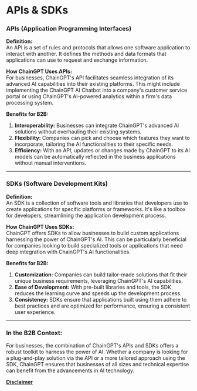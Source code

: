 # APIs & SDKs

### **APIs (Application Programming Interfaces)**

**Definition:**\
An API is a set of rules and protocols that allows one software application to interact with another. It defines the methods and data formats that applications can use to request and exchange information.

**How ChainGPT Uses APIs:**\
For businesses, ChainGPT's API facilitates seamless integration of its advanced AI capabilities into their existing platforms. This might include implementing the ChainGPT AI Chatbot into a company's customer service portal or using ChainGPT's AI-powered analytics within a firm's data processing system.

**Benefits for B2B:**

1. **Interoperability:** Businesses can integrate ChainGPT's advanced AI solutions without overhauling their existing systems.
2. **Flexibility:** Companies can pick and choose which features they want to incorporate, tailoring the AI functionalities to their specific needs.
3. **Efficiency:** With an API, updates or changes made by ChainGPT to its AI models can be automatically reflected in the business applications without manual interventions.

***

### **SDKs (Software Development Kits)**

**Definition:**\
An SDK is a collection of software tools and libraries that developers use to create applications for specific platforms or frameworks. It's like a toolbox for developers, streamlining the application development process.

**How ChainGPT Uses SDKs:**\
ChainGPT offers SDKs to allow businesses to build custom applications harnessing the power of ChainGPT's AI. This can be particularly beneficial for companies looking to build specialized tools or applications that need deep integration with ChainGPT's AI functionalities.

**Benefits for B2B:**

1. **Customization:** Companies can build tailor-made solutions that fit their unique business requirements, leveraging ChainGPT's AI capabilities.
2. **Ease of Development:** With pre-built libraries and tools, the SDK reduces the learning curve and speeds up the development process.
3. **Consistency:** SDKs ensure that applications built using them adhere to best practices and are optimized for performance, ensuring a consistent user experience.

***

### **In the B2B Context:**

For businesses, the combination of ChainGPT's APIs and SDKs offers a robust toolkit to harness the power of AI. Whether a company is looking for a plug-and-play solution via the API or a more tailored approach using the SDK, ChainGPT ensures that businesses of all sizes and technical expertise can benefit from the advancements in AI technology.



[**Disclaimer**](../legal-docs/disclaimer.md)
